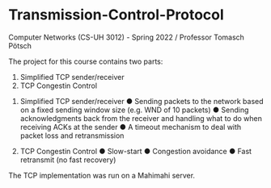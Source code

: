 # Transmission-Control-Protocol
Computer Networks (CS-UH 3012) - Spring 2022 / Professor Tomasch Pötsch

The project for this course contains two parts:
1. Simplified TCP sender/receiver
2. TCP Congestin Control

1) Simplified TCP sender/receiver
● Sending packets to the network based on a fixed sending window size (e.g. WND of 10
packets)
● Sending acknowledgments back from the receiver and handling what to do when
receiving ACKs at the sender
● A timeout mechanism to deal with packet loss and retransmission

2) TCP Congestin Control
● Slow-start
● Congestion avoidance
● Fast retransmit (no fast recovery)

The TCP implementation was run on a Mahimahi server.
